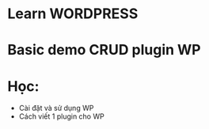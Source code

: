 # Learn WORDPRESS
# Basic demo CRUD plugin WP

# Học:
- Cài đặt và sử dụng WP
- Cách viết 1 plugin cho WP